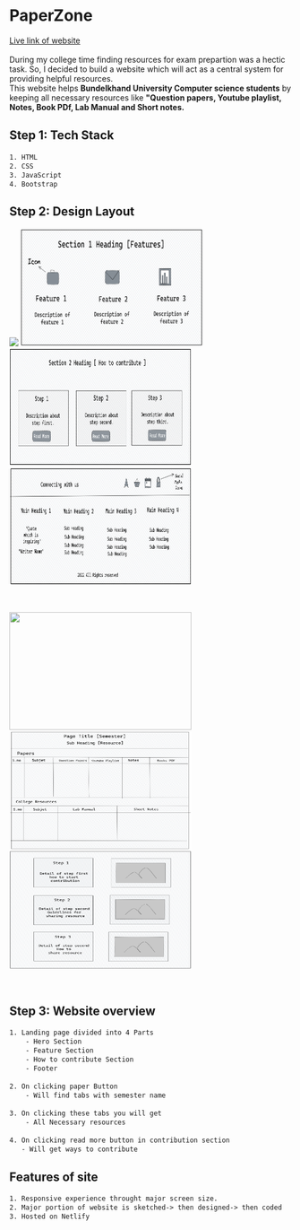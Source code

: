 # PaperZone

[Live link of website](https://paperzone.netlify.app/)<br>
<br>
During my college time finding resources for exam prepartion was a hectic task. So, I decided to build a website which will
act as a central system for providing helpful resources.<br>
This website helps **Bundelkhand University Computer science students** by keeping all necessary resources like **"Question papers, Youtube playlist, Notes, Book PDf, Lab Manual and Short notes.**

## Step 1: Tech Stack
```
1. HTML
2. CSS
3. JavaScript
4. Bootstrap
```
## Step 2: Design Layout

<p float="left">
  <img src="readme_assets/Paperzone_landingpage.png" width="325" />
  <img src="readme_assets/Paperzone_featuresection.png" width="325" height=210 /> 
  <img src="readme_assets/Paperzone_contributionsection.png" width="325" height=210 />
  <img src="readme_assets/Paperzone_footer.png" width="325" height=210 />
</p>
<br>
<p float="left">
  <img src="readme_assets/Resourcepage.png" width="325" height=210 /> 
  <img src="readme_assets/Semesterpage.png" width="325" height=210 />
  <img src="readme_assets/contributiopage.png" width="325" height=210 />
</p>
<br>


## Step 3: Website overview
```
1. Landing page divided into 4 Parts
    - Hero Section
    - Feature Section
    - How to contribute Section
    - Footer
    
2. On clicking paper Button 
    - Will find tabs with semester name 
    
3. On clicking these tabs you will get 
    - All Necessary resources
    
4. On clicking read more button in contribution section
   - Will get ways to contribute
```

## Features of site
```
1. Responsive experience throught major screen size.
2. Major portion of website is sketched-> then designed-> then coded
3. Hosted on Netlify
